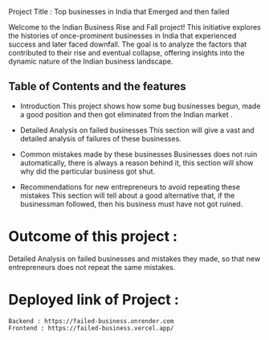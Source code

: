 Project Title : Top businesses in India that Emerged and then failed

Welcome to the Indian Business Rise and Fall project! This initiative explores the histories of once-prominent businesses in India that experienced success and later faced downfall. The goal is to analyze the factors that contributed to their rise and eventual collapse, offering insights into the dynamic nature of the Indian business landscape.

## Table of Contents and the features
- Introduction
This project shows how some bug businesses begun, made a good position and then got eliminated from the Indian market .

- Detailed Analysis on failed businesses
This section will give a vast and detailed analysis of failures of these businesses.

- Common mistakes made by these businesses
Businesses does not ruin automatically, there is always a reason behind it, this section will show why did the particular business got shut.

- Recommendations for new entrepreneurs to avoid repeating these mistakes
This section will tell about a good alternative that, if the businessman followed, then his business must have not got ruined.

# Outcome of this project  :
Detailed Analysis on failed businesses and mistakes they made, so that new entrepreneurs does not repeat the same mistakes.

# Deployed link of Project :

    Backend : https://failed-business.onrender.com
    Frontend : https://failed-business.vercel.app/